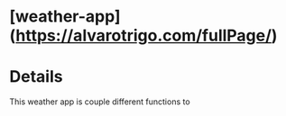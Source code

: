 # [weather-app] (https://alvarotrigo.com/fullPage/)

# Details
This weather app is couple different functions to 
